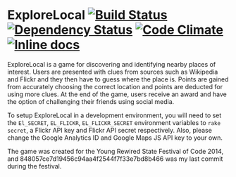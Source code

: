 ExploreLocal [![Build Status](https://travis-ci.org/jackhughesweb/explorelocal.svg?branch=master)](https://travis-ci.org/jackhughesweb/explorelocal) [![Dependency Status](https://gemnasium.com/jackhughesweb/explorelocal.svg)](https://gemnasium.com/jackhughesweb/explorelocal) [![Code Climate](https://codeclimate.com/github/jackhughesweb/explorelocal/badges/gpa.svg)](https://codeclimate.com/github/jackhughesweb/explorelocal) [![Inline docs](http://inch-ci.org/github/jackhughesweb/explorelocal.svg?branch=master)](http://inch-ci.org/github/jackhughesweb/explorelocal)
========

ExploreLocal is a game for discovering and identifying nearby places of interest. Users are presented with clues from sources such as Wikipedia and Flickr and they then have to guess where the place is. Points are gained from accurately choosing the correct location and points are deducted for using more clues. At the end of the game, users receive an award and have the option of challenging their friends using social media.

To setup ExploreLocal in a development environment, you will need to set the `El_SECRET`, `EL_FLICKR`, `EL_FLICKR_SECRET` environment variables to `rake secret`, a Flickr API key and Flickr API secret respectively. Also, please change the Google Analytics ID and Google Maps JS API key to your own.

The game was created for the Young Rewired State Festival of Code 2014, and 848057ce7d19456c94aa4f2544f7f33e7bd8b466 was my last commit during the festival.
